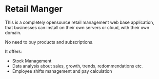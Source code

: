 # Retail Manger
This is a completely opensource retail management web base application, that businesses can install on their own servers or cloud, with their own domain.

No need to buy products and subscriptions.

It offers:
- Stock Management
- Data analysis about sales, growth, trends, redommendations etc.
- Employee shifts management and pay calculation
